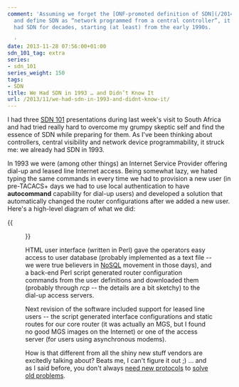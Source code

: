 ```yaml
---
comment: 'Assuming we forget the [ONF-promoted definition of SDN](/2014/01/what-exactly-is-sdn-and-does-it-make/)
  and define SDN as “network programmed from a central controller”, it’s obvious we
  had SDN for decades, starting (at least) from the early 1990s.

  '
date: 2013-11-28 07:56:00+01:00
sdn_101_tag: extra
series:
- sdn_101
series_weight: 150
tags:
- SDN
title: We Had SDN in 1993 … and Didn’t Know It
url: /2013/11/we-had-sdn-in-1993-and-didnt-know-it/
---
```

I had three [SDN 101](http://www.ipspace.net/SDN,_NFV_and_OpenFlow_for_Skeptics) presentations during last week's visit to South Africa and had tried really hard to overcome my grumpy skeptic self and find the essence of SDN while preparing for them. As I've been thinking about controllers, central visibility and network device programmability, it struck me: we already had SDN in 1993.
<!--more-->
In 1993 we were (among other things) an Internet Service Provider offering dial-up and leased line Internet access. Being somewhat lazy, we hated typing the same commands in every time we had to provision a new user (in pre-TACACS+ days we had to use local authentication to have **autocommand** capability for dial-up users) and developed a solution that automatically changed the router configurations after we added a new user. Here's a high-level diagram of what we did:

{{<figure src="/2013/11/s1600-SDN_1993.png" caption="Internet service provisioning architecture from 1993">}}

HTML user interface (written in Perl) gave the operators easy access to user database (probably implemented as a text file -- we were true believers in [NoSQL](http://en.wikipedia.org/wiki/NoSQL) movement in those days), and a back-end Perl script generated router configuration commands from the user definitions and downloaded them (probably through *rcp* -- the details are a bit sketchy) to the dial-up access servers.

Next revision of the software included support for leased line users -- the script generated interface configurations and static routes for our core router (it was actually an MGS, but I found no good MGS images on the Internet) or one of the access server (for users using asynchronous modems).

How is that different from all the shiny new stuff vendors are excitedly talking about? Beats me, I can't figure it out ;) ... and as I said before, you don't always [need new protocols](/2013/04/the-many-paths-to-sdn/) to [solve old problems](/2011/09/you-dont-need-openflow-to-solve-every/).
